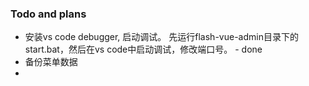 ### Todo and plans

- 安装vs code debugger, 启动调试。 先运行flash-vue-admin目录下的start.bat，然后在vs code中启动调试，修改端口号。 - done
- 备份菜单数据
- 